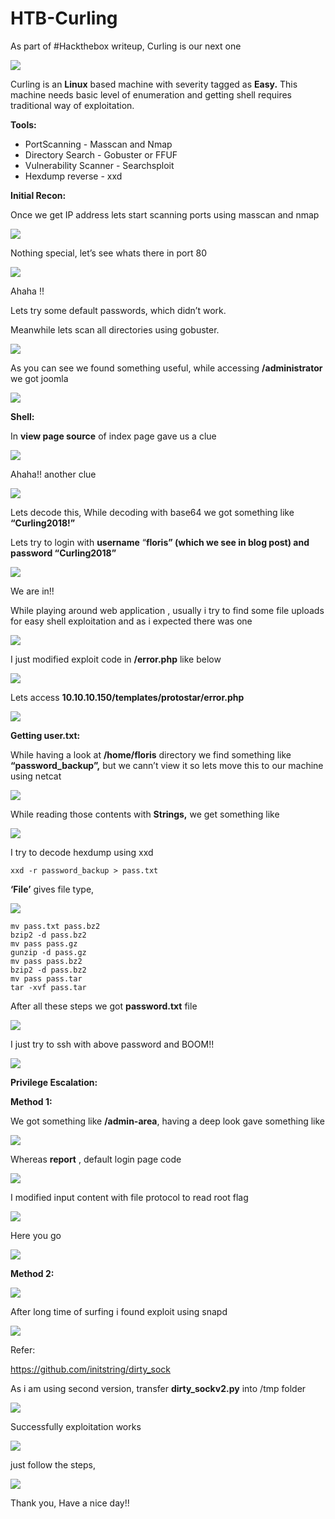 # HTB-Curling
As part of #Hackthebox writeup,  Curling is our next one


![](https://paper-attachments.dropbox.com/s_B3FF802273E2D519A69F0406B1A3CAD2CB372A8470F1152B728E4CD69E2CBB34_1594117588229_Screenshot+2020-07-07+at+3.55.29+PM.png)


Curling is an **Linux** based machine with severity tagged as **Easy.**  This machine needs basic level of enumeration and getting shell requires traditional way of exploitation.

**Tools:**


- PortScanning - Masscan and Nmap
- Directory Search - Gobuster or FFUF
- Vulnerability Scanner - Searchsploit
- Hexdump reverse - xxd

**Initial Recon:**

Once we get IP address lets start scanning ports using masscan and nmap


![](https://paper-attachments.dropbox.com/s_B3FF802273E2D519A69F0406B1A3CAD2CB372A8470F1152B728E4CD69E2CBB34_1594118146378_Screenshot+2020-07-07+at+4.05.33+PM.png)


Nothing special, let’s see whats there in port 80


![](https://paper-attachments.dropbox.com/s_B3FF802273E2D519A69F0406B1A3CAD2CB372A8470F1152B728E4CD69E2CBB34_1594118256691_Screenshot+2020-07-07+at+4.07.20+PM.png)


Ahaha !! 

Lets try some default passwords, which didn’t work.

Meanwhile lets scan all directories using gobuster.


![](https://paper-attachments.dropbox.com/s_B3FF802273E2D519A69F0406B1A3CAD2CB372A8470F1152B728E4CD69E2CBB34_1594118402714_Screenshot+2020-07-07+at+4.09.50+PM.png)


As you can see we found something useful, while accessing **/administrator** we got joomla


![](https://paper-attachments.dropbox.com/s_B3FF802273E2D519A69F0406B1A3CAD2CB372A8470F1152B728E4CD69E2CBB34_1594118545716_Screenshot+2020-07-07+at+4.12.14+PM.png)


**Shell:**

In **view page source** of index page gave us a clue


![](https://paper-attachments.dropbox.com/s_B3FF802273E2D519A69F0406B1A3CAD2CB372A8470F1152B728E4CD69E2CBB34_1594118701606_Screenshot+2020-07-07+at+4.13.33+PM.png)


Ahaha!! another clue


![](https://paper-attachments.dropbox.com/s_B3FF802273E2D519A69F0406B1A3CAD2CB372A8470F1152B728E4CD69E2CBB34_1594118753157_Screenshot+2020-07-07+at+4.15.34+PM.png)


Lets decode this, While decoding with base64 we got something like **“Curling2018!”**

Lets try to login with **username** “**floris” (which we see in blog post) and password “Curling2018”**


![](https://paper-attachments.dropbox.com/s_B3FF802273E2D519A69F0406B1A3CAD2CB372A8470F1152B728E4CD69E2CBB34_1594119155250_Screenshot+2020-07-07+at+4.22.26+PM.png)


We are in!!

While playing around web application , usually i try to find some file uploads for easy shell exploitation and as i expected there was one


![](https://paper-attachments.dropbox.com/s_B3FF802273E2D519A69F0406B1A3CAD2CB372A8470F1152B728E4CD69E2CBB34_1594119370886_Screenshot+2020-07-07+at+4.26.00+PM.png)


I just modified exploit code in **/error.php** like below


![](https://paper-attachments.dropbox.com/s_B3FF802273E2D519A69F0406B1A3CAD2CB372A8470F1152B728E4CD69E2CBB34_1594119491149_Screenshot+2020-07-07+at+4.27.19+PM.png)


Lets access **10.10.10.150/templates/protostar/error.php**


![](https://paper-attachments.dropbox.com/s_B3FF802273E2D519A69F0406B1A3CAD2CB372A8470F1152B728E4CD69E2CBB34_1594119737613_Screenshot+2020-07-07+at+4.32.06+PM.png)


**Getting user.txt:**

While having a look at **/home/floris** directory we find something like **“password_backup”,** but we cann’t view it so lets move this to our machine using netcat


![](https://paper-attachments.dropbox.com/s_B3FF802273E2D519A69F0406B1A3CAD2CB372A8470F1152B728E4CD69E2CBB34_1594121018395_Screenshot+2020-07-07+at+4.53.13+PM.png)


While reading those contents with **Strings,** we get something like


![](https://paper-attachments.dropbox.com/s_B3FF802273E2D519A69F0406B1A3CAD2CB372A8470F1152B728E4CD69E2CBB34_1594121161923_Screenshot+2020-07-07+at+4.55.03+PM.png)


I try to decode hexdump using xxd


    xxd -r password_backup > pass.txt

**‘File’** gives file type,


![](https://paper-attachments.dropbox.com/s_B3FF802273E2D519A69F0406B1A3CAD2CB372A8470F1152B728E4CD69E2CBB34_1594125780756_Screenshot+2020-07-07+at+6.12.46+PM.png)



    mv pass.txt pass.bz2
    bzip2 -d pass.bz2
    mv pass pass.gz
    gunzip -d pass.gz
    mv pass pass.bz2
    bzip2 -d pass.bz2
    mv pass pass.tar
    tar -xvf pass.tar

After all these steps we got **password.txt** file


![](https://paper-attachments.dropbox.com/s_B3FF802273E2D519A69F0406B1A3CAD2CB372A8470F1152B728E4CD69E2CBB34_1594125955362_Screenshot+2020-07-07+at+6.15.23+PM.png)


I just try to ssh with above password and BOOM!!


![](https://paper-attachments.dropbox.com/s_B3FF802273E2D519A69F0406B1A3CAD2CB372A8470F1152B728E4CD69E2CBB34_1594126076864_Screenshot+2020-07-07+at+6.17.47+PM.png)


**Privilege Escalation:**

**Method 1:**

We got something like **/admin-area**, having a deep look gave something like


![](https://paper-attachments.dropbox.com/s_B3FF802273E2D519A69F0406B1A3CAD2CB372A8470F1152B728E4CD69E2CBB34_1594126555533_Screenshot+2020-07-07+at+6.25.10+PM.png)


Whereas **report** , default login page code


![](https://paper-attachments.dropbox.com/s_B3FF802273E2D519A69F0406B1A3CAD2CB372A8470F1152B728E4CD69E2CBB34_1594126643887_Screenshot+2020-07-07+at+6.27.15+PM.png)


I modified input content with file protocol to read root flag


![](https://paper-attachments.dropbox.com/s_B3FF802273E2D519A69F0406B1A3CAD2CB372A8470F1152B728E4CD69E2CBB34_1594126758621_Screenshot+2020-07-07+at+6.28.44+PM.png)


Here you go 


![](https://paper-attachments.dropbox.com/s_B3FF802273E2D519A69F0406B1A3CAD2CB372A8470F1152B728E4CD69E2CBB34_1594126785647_Screenshot+2020-07-07+at+6.29.33+PM.png)


**Method 2:**


![](https://paper-attachments.dropbox.com/s_B3FF802273E2D519A69F0406B1A3CAD2CB372A8470F1152B728E4CD69E2CBB34_1594126859166_Screenshot+2020-07-07+at+6.30.45+PM.png)


After long time of surfing i found exploit using snapd


![](https://paper-attachments.dropbox.com/s_B3FF802273E2D519A69F0406B1A3CAD2CB372A8470F1152B728E4CD69E2CBB34_1594127778662_Screenshot+2020-07-07+at+6.46.09+PM.png)


Refer:


https://github.com/initstring/dirty_sock


As i am using second version, transfer **dirty_sockv2.py** into /tmp folder


![](https://paper-attachments.dropbox.com/s_B3FF802273E2D519A69F0406B1A3CAD2CB372A8470F1152B728E4CD69E2CBB34_1594127747763_Screenshot+2020-07-07+at+6.44.06+PM.png)


Successfully exploitation works


![](https://paper-attachments.dropbox.com/s_B3FF802273E2D519A69F0406B1A3CAD2CB372A8470F1152B728E4CD69E2CBB34_1594127855498_Screenshot+2020-07-07+at+6.47.17+PM.png)


just follow the steps,


![](https://paper-attachments.dropbox.com/s_B3FF802273E2D519A69F0406B1A3CAD2CB372A8470F1152B728E4CD69E2CBB34_1594128084791_Screenshot+2020-07-07+at+6.51.03+PM.png)


Thank you, Have a nice day!!

